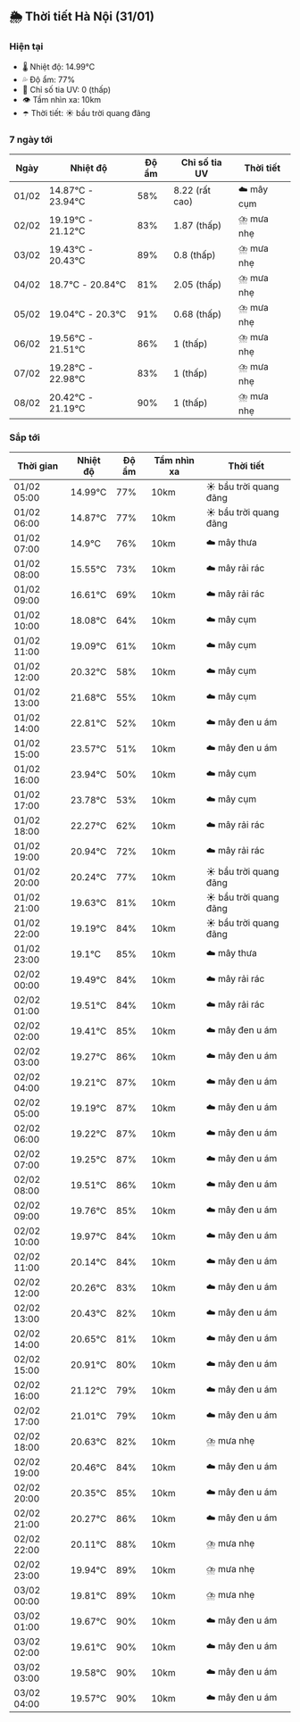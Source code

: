 ## 🌦️ Thời tiết Hà Nội (31/01)

### Hiện tại

- 🌡️ Nhiệt độ: 14.99℃
- 💦 Độ ẩm: 77%
- 🌟 Chỉ số tia UV: 0 (thấp)
- 👁️ Tầm nhìn xa: 10km
- ☂️ Thời tiết: ☀️ bầu trời quang đãng

### 7 ngày tới

| Ngày | Nhiệt độ | Độ ẩm | Chỉ số tia UV | Thời tiết |
| --- | --- | --- | --- | --- |
| 01/02 | 14.87℃ - 23.94℃ | 58% | 8.22 (rất cao) | ☁️ mây cụm |
| 02/02 | 19.19℃ - 21.12℃ | 83% | 1.87 (thấp) | ⛈️ mưa nhẹ |
| 03/02 | 19.43℃ - 20.43℃ | 89% | 0.8 (thấp) | ⛈️ mưa nhẹ |
| 04/02 | 18.7℃ - 20.84℃ | 81% | 2.05 (thấp) | ⛈️ mưa nhẹ |
| 05/02 | 19.04℃ - 20.3℃ | 91% | 0.68 (thấp) | ⛈️ mưa nhẹ |
| 06/02 | 19.56℃ - 21.51℃ | 86% | 1 (thấp) | ⛈️ mưa nhẹ |
| 07/02 | 19.28℃ - 22.98℃ | 83% | 1 (thấp) | ⛈️ mưa nhẹ |
| 08/02 | 20.42℃ - 21.19℃ | 90% | 1 (thấp) | ⛈️ mưa nhẹ |

### Sắp tới

| Thời gian | Nhiệt độ | Độ ẩm | Tầm nhìn xa | Thời tiết |
| --- | --- | --- | --- | --- |
| 01/02 05:00 | 14.99℃ | 77% | 10km | ☀️ bầu trời quang đãng |
| 01/02 06:00 | 14.87℃ | 77% | 10km | ☀️ bầu trời quang đãng |
| 01/02 07:00 | 14.9℃ | 76% | 10km | ☁️ mây thưa |
| 01/02 08:00 | 15.55℃ | 73% | 10km | ☁️ mây rải rác |
| 01/02 09:00 | 16.61℃ | 69% | 10km | ☁️ mây rải rác |
| 01/02 10:00 | 18.08℃ | 64% | 10km | ☁️ mây cụm |
| 01/02 11:00 | 19.09℃ | 61% | 10km | ☁️ mây cụm |
| 01/02 12:00 | 20.32℃ | 58% | 10km | ☁️ mây cụm |
| 01/02 13:00 | 21.68℃ | 55% | 10km | ☁️ mây cụm |
| 01/02 14:00 | 22.81℃ | 52% | 10km | ☁️ mây đen u ám |
| 01/02 15:00 | 23.57℃ | 51% | 10km | ☁️ mây đen u ám |
| 01/02 16:00 | 23.94℃ | 50% | 10km | ☁️ mây cụm |
| 01/02 17:00 | 23.78℃ | 53% | 10km | ☁️ mây cụm |
| 01/02 18:00 | 22.27℃ | 62% | 10km | ☁️ mây rải rác |
| 01/02 19:00 | 20.94℃ | 72% | 10km | ☁️ mây rải rác |
| 01/02 20:00 | 20.24℃ | 77% | 10km | ☀️ bầu trời quang đãng |
| 01/02 21:00 | 19.63℃ | 81% | 10km | ☀️ bầu trời quang đãng |
| 01/02 22:00 | 19.19℃ | 84% | 10km | ☀️ bầu trời quang đãng |
| 01/02 23:00 | 19.1℃ | 85% | 10km | ☁️ mây thưa |
| 02/02 00:00 | 19.49℃ | 84% | 10km | ☁️ mây rải rác |
| 02/02 01:00 | 19.51℃ | 84% | 10km | ☁️ mây rải rác |
| 02/02 02:00 | 19.41℃ | 85% | 10km | ☁️ mây đen u ám |
| 02/02 03:00 | 19.27℃ | 86% | 10km | ☁️ mây đen u ám |
| 02/02 04:00 | 19.21℃ | 87% | 10km | ☁️ mây đen u ám |
| 02/02 05:00 | 19.19℃ | 87% | 10km | ☁️ mây đen u ám |
| 02/02 06:00 | 19.22℃ | 87% | 10km | ☁️ mây đen u ám |
| 02/02 07:00 | 19.25℃ | 87% | 10km | ☁️ mây đen u ám |
| 02/02 08:00 | 19.51℃ | 86% | 10km | ☁️ mây đen u ám |
| 02/02 09:00 | 19.76℃ | 85% | 10km | ☁️ mây đen u ám |
| 02/02 10:00 | 19.97℃ | 84% | 10km | ☁️ mây đen u ám |
| 02/02 11:00 | 20.14℃ | 84% | 10km | ☁️ mây đen u ám |
| 02/02 12:00 | 20.26℃ | 83% | 10km | ☁️ mây đen u ám |
| 02/02 13:00 | 20.43℃ | 82% | 10km | ☁️ mây đen u ám |
| 02/02 14:00 | 20.65℃ | 81% | 10km | ☁️ mây đen u ám |
| 02/02 15:00 | 20.91℃ | 80% | 10km | ☁️ mây đen u ám |
| 02/02 16:00 | 21.12℃ | 79% | 10km | ☁️ mây đen u ám |
| 02/02 17:00 | 21.01℃ | 79% | 10km | ☁️ mây đen u ám |
| 02/02 18:00 | 20.63℃ | 82% | 10km | ⛈️ mưa nhẹ |
| 02/02 19:00 | 20.46℃ | 84% | 10km | ☁️ mây đen u ám |
| 02/02 20:00 | 20.35℃ | 85% | 10km | ☁️ mây đen u ám |
| 02/02 21:00 | 20.27℃ | 86% | 10km | ☁️ mây đen u ám |
| 02/02 22:00 | 20.11℃ | 88% | 10km | ⛈️ mưa nhẹ |
| 02/02 23:00 | 19.94℃ | 89% | 10km | ⛈️ mưa nhẹ |
| 03/02 00:00 | 19.81℃ | 89% | 10km | ⛈️ mưa nhẹ |
| 03/02 01:00 | 19.67℃ | 90% | 10km | ☁️ mây đen u ám |
| 03/02 02:00 | 19.61℃ | 90% | 10km | ☁️ mây đen u ám |
| 03/02 03:00 | 19.58℃ | 90% | 10km | ☁️ mây đen u ám |
| 03/02 04:00 | 19.57℃ | 90% | 10km | ☁️ mây đen u ám |
